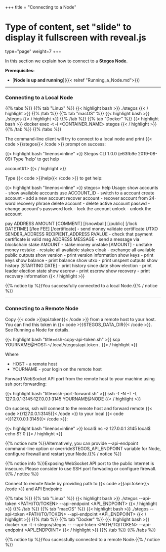 +++
title = "Connecting to a Node"
# Type of content, set "slide" to display it fullscreen with reveal.js
type="page"
weight=7
+++

In this section we explain how to connect to a **Stegos Node**.

**Prerequisites:**

* [**Node is up and running**]({{< relref "Running_a_Node.md">}})

___

### Connecting to a Local Node

{{% tabs %}}
{{% tab "Linux" %}}
{{< highlight bash >}}
./stegos
{{< / highlight >}}
{{% /tab %}}
{{% tab "macOS" %}}
{{< highlight bash >}}
./stegos
{{< / highlight >}}
{{% /tab %}}
{{% tab "Docker" %}}
{{< highlight bash >}}
docker exec -t -i <CONTAINER_NAME> stegos
{{< / highlight >}}
{{% /tab %}}
{{% /tabs %}}

The command-line client will try to connect to a local node and print {{< code >}}stegos{{< /code >}} prompt on success:

{{< highlight bash "linenos=inline" >}}
Stegos CLI 1.0.0 (e63fb9e 2019-08-09)
Type 'help' to get help

account#1>
{{< / highlight >}}

Type {{< code >}}help{{< /code >}} to get help:

{{< highlight bash "linenos=inline" >}}
stegos> help
Usage:
show accounts - show available accounts
use ACCOUNT_ID - switch to a account
create account - add a new account
recover account - recover account from 24-word recovery phrase
delete account - delete active account
passwd - change account's password
lock - lock the account
unlock - unlock the account

pay ADDRESS AMOUNT [COMMENT] [/snowball] [/public] [/lock DATETIME] [/fee FEE] [/certificate] - send money
validate certificate UTXO SENDER_ADDRESS RECIPIENT_ADDRESS RVALUE - check that payment certificate is valid
msg ADDRESS MESSAGE - send a message via blockchain
stake AMOUNT - stake money
unstake [AMOUNT] - unstake money
restake - restake all available stakes
cloak - exchange all available public outputs
show version - print version information
show keys - print keys
show balance - print balance
show utxo - print unspent outputs
show history [STARTING DATE] - print history since date
show election - print leader election state
show escrow - print escrow
show recovery - print recovery information
{{< / highlight >}}

{{% notice tip %}}You successfully connected to a local Node.{{% / notice %}}

___

### Connecting to a Remote Node

Copy {{< code >}}api.token{{< /code >}} from a remote host to your host. You can find this token in {{< code >}}STEGOS_DATA_DIR{{< /code >}}. See Running a Node for details.

{{< highlight bash "title=ssh-copy-api-token.sh" >}}
scp YOURNAME@HOST:~/.local/stegos/api.token .
{{< / highlight >}}

Where

* HOST - a remote host
* YOURNAME - your login on the remote host

Forward WebSocket API port from the remote host to your machine using ssh port forwarding:

{{< highlight bash "title=ssh-port-forward.sh" >}}
ssh -f -N -T -L 127.0.0.1:3145:127.0.0.1:3145 YOURNAME@NODE
{{< / highlight >}}

On success, ssh will connect to the remote host and forward remote {{< code >}}127.0.0.1:3145{{< /code >}} to your local {{< code >}}127.0.0.1:3145{{< /code >}}:

{{< highlight bash "linenos=inline" >}}
local$ nc -z 127.0.0.1 3145
local$ echo $?
0
{{< / highlight >}}

{{% notice note %}}Alternatively, you can provide --api-endpoint command-line option or overrideSTEGOS_API_ENDPOINT variable for Node, configure firewall and restart your Node.{{% / notice %}}

{{% notice info %}}Exposing WebSocket API port to the public Internet is insecure. Please consider to use SSH port forwading or configure firewall.{{% / notice %}}

Connect to remote Node by providing path to {{< code >}}api.token{{< /code >}} and API Endpoint:

{{% tabs %}}
{{% tab "Linux" %}}
{{< highlight bash >}}
./stegos --api-token <PATH/TO/TOKEN> --api-endpoint <API_ENDPOINT>
{{< / highlight >}}
{{% /tab %}}
{{% tab "macOS" %}}
{{< highlight bash >}}
./stegos --api-token <PATH/TO/TOKEN> --api-endpoint <API_ENDPOINT>
{{< / highlight >}}
{{% /tab %}}
{{% tab "Docker" %}}
{{< highlight bash >}}
docker run -t -i stegos/stegos -- --api-token <PATH/TO/TOKEN> --api-endpoint <API_ENDPOINT>
{{< / highlight >}}
{{% /tab %}}
{{% /tabs %}}

{{% notice tip %}}You sucessfully connected to a remote Node.{{% / notice %}}
